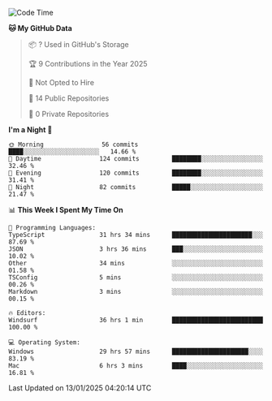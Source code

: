 <!--START_SECTION:waka-->
![Code Time](http://img.shields.io/badge/Code%20Time-6%2C524%20hrs%207%20mins-blue)

**🐱 My GitHub Data** 

> 📦 ? Used in GitHub's Storage 
 > 
> 🏆 9 Contributions in the Year 2025
 > 
> 🚫 Not Opted to Hire
 > 
> 📜 14 Public Repositories 
 > 
> 🔑 0 Private Repositories 
 > 
**I'm a Night 🦉** 

```text
🌞 Morning                56 commits          ████░░░░░░░░░░░░░░░░░░░░░   14.66 % 
🌆 Daytime                124 commits         ████████░░░░░░░░░░░░░░░░░   32.46 % 
🌃 Evening                120 commits         ████████░░░░░░░░░░░░░░░░░   31.41 % 
🌙 Night                  82 commits          █████░░░░░░░░░░░░░░░░░░░░   21.47 % 
```


📊 **This Week I Spent My Time On** 

```text
💬 Programming Languages: 
TypeScript               31 hrs 34 mins      ██████████████████████░░░   87.69 % 
JSON                     3 hrs 36 mins       ███░░░░░░░░░░░░░░░░░░░░░░   10.02 % 
Other                    34 mins             ░░░░░░░░░░░░░░░░░░░░░░░░░   01.58 % 
TSConfig                 5 mins              ░░░░░░░░░░░░░░░░░░░░░░░░░   00.26 % 
Markdown                 3 mins              ░░░░░░░░░░░░░░░░░░░░░░░░░   00.15 % 

🔥 Editors: 
Windsurf                 36 hrs 1 min        █████████████████████████   100.00 % 

💻 Operating System: 
Windows                  29 hrs 57 mins      █████████████████████░░░░   83.19 % 
Mac                      6 hrs 3 mins        ████░░░░░░░░░░░░░░░░░░░░░   16.81 % 
```


 Last Updated on 13/01/2025 04:20:14 UTC
<!--END_SECTION:waka-->

